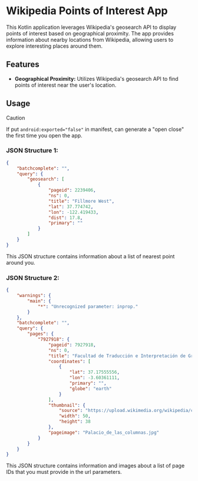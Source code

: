 # Wikipedia Points of Interest App

This Kotlin application leverages Wikipedia's geosearch API to display points of interest based on geographical proximity. The app provides information about nearby locations from Wikipedia, allowing users to explore interesting places around them.

## Features

- **Geographical Proximity:** Utilizes Wikipedia's geosearch API to find points of interest near the user's location.

## Usage

> [!CAUTION]
> If put `android:exported="false"` in manifest, can generate a "open close" the first time you open the app.



### JSON Structure 1:



```json
{
    "batchcomplete": "",
    "query": {
        "geosearch": [
            {
                "pageid": 2239406,
                "ns": 0,
                "title": "Fillmore West",
                "lat": 37.774742,
                "lon": -122.419433,
                "dist": 17.8,
                "primary": ""
            }
        ]  
    }  
}
```

This JSON structure contains information about a list of nearest point around you.

### JSON Structure 2:

```json
{
    "warnings": {
        "main": {
            "*": "Unrecognized parameter: inprop."
        }
    },
    "batchcomplete": "",
    "query": {
        "pages": {
            "7927918": {
                "pageid": 7927918,
                "ns": 0,
                "title": "Facultad de Traducción e Interpretación de Granada (Spain)",
                "coordinates": [
                    {
                        "lat": 37.17555556,
                        "lon": -3.60361111,
                        "primary": "",
                        "globe": "earth"
                    }
                ],
                "thumbnail": {
                    "source": "https://upload.wikimedia.org/wikipedia/commons/thumb/d/d9/Palacio_de_las_columnas.jpg/50px-Palacio_de_las_columnas.jpg",
                    "width": 50,
                    "height": 38
                },
                "pageimage": "Palacio_de_las_columnas.jpg"
            }
        }
    }
}
```

This JSON structure contains information and images about a list of page IDs that you must provide in the url parameters.

